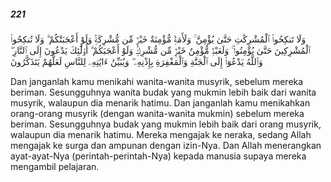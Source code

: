 ##### 221

<span class="ayah">وَلَا تَنكِحُوا۟ ٱلْمُشْرِكَٰتِ حَتَّىٰ يُؤْمِنَّ ۚ وَلَأَمَةٌۭ مُّؤْمِنَةٌ خَيْرٌۭ مِّن مُّشْرِكَةٍۢ وَلَوْ أَعْجَبَتْكُمْ ۗ وَلَا تُنكِحُوا۟ ٱلْمُشْرِكِينَ حَتَّىٰ يُؤْمِنُوا۟ ۚ وَلَعَبْدٌۭ مُّؤْمِنٌ خَيْرٌۭ مِّن مُّشْرِكٍۢ وَلَوْ أَعْجَبَكُمْ ۗ أُو۟لَٰٓئِكَ يَدْعُونَ إِلَى ٱلنَّارِ ۖ وَٱللَّهُ يَدْعُوٓا۟ إِلَى ٱلْجَنَّةِ وَٱلْمَغْفِرَةِ بِإِذْنِهِۦ ۖ وَيُبَيِّنُ ءَايَٰتِهِۦ لِلنَّاسِ لَعَلَّهُمْ يَتَذَكَّرُونَ</span>

<span class="ayah_translation">Dan janganlah kamu menikahi wanita-wanita musyrik, sebelum mereka beriman. Sesungguhnya wanita budak yang mukmin lebih baik dari wanita musyrik, walaupun dia menarik hatimu. Dan janganlah kamu menikahkan orang-orang musyrik (dengan wanita-wanita mukmin) sebelum mereka beriman. Sesungguhnya budak yang mukmin lebih baik dari orang musyrik, walaupun dia menarik hatimu. Mereka mengajak ke neraka, sedang Allah mengajak ke surga dan ampunan dengan izin-Nya. Dan Allah menerangkan ayat-ayat-Nya (perintah-perintah-Nya) kepada manusia supaya mereka mengambil pelajaran.</span>
